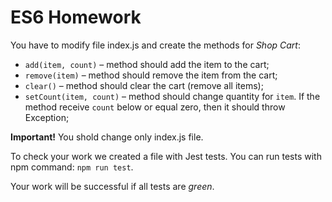 # ES6 Homework

You have to modify file index.js and create the methods for *Shop Cart*:

* `add(item, count)` – method should add the item to the cart;
* `remove(item)` – method should remove the item from the cart;
* `clear()` – method should clear the cart (remove all items);
* `setCount(item, count)` – method should change quantity for `item`. If the method receive `count` below or equal zero, then it should throw Exception;

**Important!** You shold change only index.js file.

To check your work we created a file with Jest tests. You can run tests with npm command: `npm run test`.

Your work will be successful if all tests are *green*.
